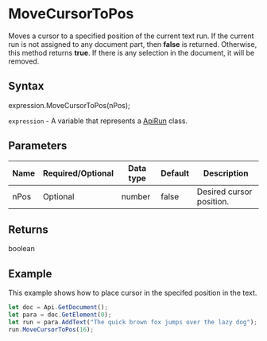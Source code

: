 # MoveCursorToPos

Moves a cursor to a specified position of the current text run.
If the current run is not assigned to any document part, then **false** is returned. Otherwise, this method returns **true**.
If there is any selection in the document, it will be removed.

## Syntax

expression.MoveCursorToPos(nPos);

`expression` - A variable that represents a [ApiRun](../ApiRun.md) class.

## Parameters

| **Name** | **Required/Optional** | **Data type** | **Default** | **Description** |
| ------------- | ------------- | ------------- | ------------- | ------------- |
| nPos | Optional | number | false | Desired cursor position. |

## Returns

boolean

## Example

This example shows how to place cursor in the specifed position in the text.

```javascript
let doc = Api.GetDocument();
let para = doc.GetElement(0);
let run = para.AddText("The quick brown fox jumps over the lazy dog");
run.MoveCursorToPos(16);

```
